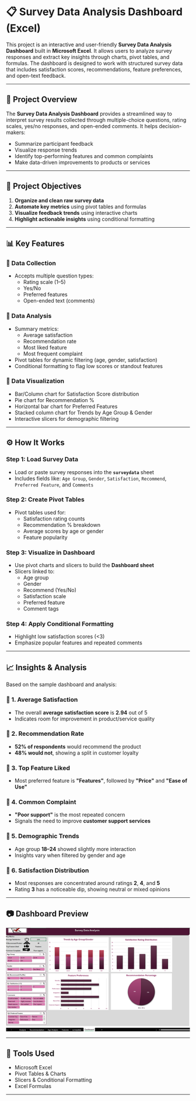 # 📋 Survey Data Analysis Dashboard (Excel)

This project is an interactive and user-friendly **Survey Data Analysis Dashboard** built in **Microsoft Excel**. It allows users to analyze survey responses and extract key insights through charts, pivot tables, and formulas. The dashboard is designed to work with structured survey data that includes satisfaction scores, recommendations, feature preferences, and open-text feedback.

---

## 📌 Project Overview

The **Survey Data Analysis Dashboard** provides a streamlined way to interpret survey results collected through multiple-choice questions, rating scales, yes/no responses, and open-ended comments. It helps decision-makers:

- Summarize participant feedback
- Visualize response trends
- Identify top-performing features and common complaints
- Make data-driven improvements to products or services

---

## 🎯 Project Objectives

1. **Organize and clean raw survey data**
2. **Automate key metrics** using pivot tables and formulas
3. **Visualize feedback trends** using interactive charts
4. **Highlight actionable insights** using conditional formatting

---

## 📊 Key Features

### 🔹 Data Collection
- Accepts multiple question types:
  - Rating scale (1–5)
  - Yes/No
  - Preferred features
  - Open-ended text (comments)

### 🔹 Data Analysis
- Summary metrics:
  - Average satisfaction
  - Recommendation rate
  - Most liked feature
  - Most frequent complaint
- Pivot tables for dynamic filtering (age, gender, satisfaction)
- Conditional formatting to flag low scores or standout features

### 🔹 Data Visualization
- Bar/Column chart for Satisfaction Score distribution
- Pie chart for Recommendation %
- Horizontal bar chart for Preferred Features
- Stacked column chart for Trends by Age Group & Gender
- Interactive slicers for demographic filtering

---

## ⚙️ How It Works

### Step 1: Load Survey Data
- Load or paste survey responses into the **`surveydata`** sheet
- Includes fields like: `Age Group`, `Gender`, `Satisfaction`, `Recommend`, `Preferred Feature`, and `Comments`

### Step 2: Create Pivot Tables
- Pivot tables used for:
  - Satisfaction rating counts
  - Recommendation % breakdown
  - Average scores by age or gender
  - Feature popularity

### Step 3: Visualize in Dashboard
- Use pivot charts and slicers to build the **Dashboard sheet**
- Slicers linked to:
  - Age group
  - Gender
  - Recommend (Yes/No)
  - Satisfaction scale
  - Preferred feature
  - Comment tags

### Step 4: Apply Conditional Formatting
- Highlight low satisfaction scores (<3)
- Emphasize popular features and repeated comments

---

## 📈 Insights & Analysis

Based on the sample dashboard and analysis:

### 🔹 1. Average Satisfaction
- The overall **average satisfaction score** is **2.94** out of 5
- Indicates room for improvement in product/service quality

### 🔹 2. Recommendation Rate
- **52% of respondents** would recommend the product
- **48% would not**, showing a split in customer loyalty

### 🔹 3. Top Feature Liked
- Most preferred feature is **"Features"**, followed by **"Price"** and **"Ease of Use"**

### 🔹 4. Common Complaint
- **"Poor support"** is the most repeated concern
- Signals the need to improve **customer support services**

### 🔹 5. Demographic Trends
- Age group **18–24** showed slightly more interaction
- Insights vary when filtered by gender and age

### 🔹 6. Satisfaction Distribution
- Most responses are concentrated around ratings **2**, **4**, and **5**
- Rating **3** has a noticeable dip, showing neutral or mixed opinions

---

## 📷 Dashboard Preview

![Dashboard Screenshot](assets/images/dashboard.PNG)

---

## 🧰 Tools Used

- Microsoft Excel
- Pivot Tables & Charts
- Slicers & Conditional Formatting
- Excel Formulas

---

